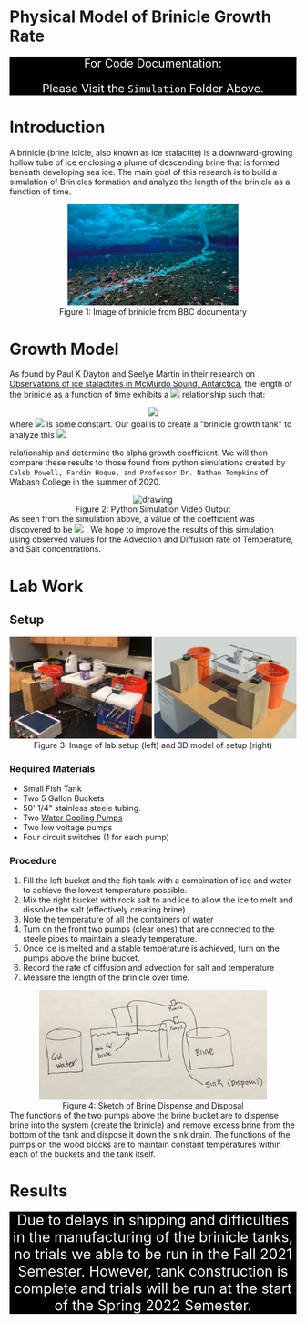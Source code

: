 # Physical Model of Brinicle Growth Rate
<div align ="center" style="font-size:20px;color:white;background-color:black;"> 
For Code Documentation:

Please Visit the `Simulation` Folder Above.
</div>

# Introduction
A brinicle (brine icicle, also known as ice stalactite) is a downward-growing hollow tube of ice enclosing a plume of descending brine that is formed beneath developing sea ice. The main goal of this research is to build a simulation of Brinicles formation and analyze the length of the brinicle as a function of time.
<div align="center">
    <img src="3D Models/brinicle.jpg" alt="drawing" width="300"/>
    <div> Figure 1: Image of brinicle from BBC documentary </div>
</div>

# Growth Model
As found by Paul K Dayton and Seelye Martin in their research on [Observations of ice stalactites in McMurdo Sound, Antarctica](https://agupubs.onlinelibrary.wiley.com/doi/abs/10.1029/JC076i006p01595), the length of the brinicle as a function of time exhibits a 
<img src="https://latex.codecogs.com/gif.latex?\dpi{70}&space;\bg_black&space;\fn_jvn&space;\sqrt{t}" 
/> relationship such that: 
<!--You must use &space instead of " " or it will break-->
<!-----------LATEX IN HTML----------->
<div align ="center"> 
    <img src="https://latex.codecogs.com/gif.latex?\dpi{150}&space;\bg_black&space;\fn_jvn&space;\boxed{L(t)=\alpha\sqrt{t}}"/>
</div>
<!--------------------------------------->
where <img src="https://latex.codecogs.com/gif.latex?\dpi{100}&space;\bg_black&space;\fn_jvn&space;\alpha" 
/> is some constant. Our goal is to create a "brinicle growth tank" to analyze this <img src="https://latex.codecogs.com/gif.latex?\dpi{70}&space;\bg_black&space;\fn_jvn&space;\sqrt{t}" 
/> 

relationship and determine the alpha growth coefficient. We will then compare these results to those found from python simulations created by `Caleb Powell, Fardin Hoque, and Professor Dr. Nathan Tompkins` of Wabash College in the summer of 2020.
<div align="center">
    <img src="3D Models/results.gif" alt="drawing" width="300"/>
    <div> Figure 2: Python Simulation Video Output </div>
</div>
As seen from the simulation above, a value of the coefficient was discovered to be 
<img src="https://latex.codecogs.com/gif.latex?\dpi{100}&space;\bg_black&space;\fn_jvn&space;\alpha\approx0.139" 
/>
. We hope to improve the results of this simulation using observed values for the Advection and Diffusion rate of Temperature, and Salt concentrations.


# Lab Work
## Setup
<div align="center">
    <img src="3D Models/Lab_Setup2.jpg" alt="drawing" width="250"/>
    <img src="3D Models/3D View 1.jpg" alt="drawing" width="250"/>
    <div> Figure 3: Image of lab setup (left) and 3D model of setup (right) </div>
</div>

### Required Materials
- Small Fish Tank
- Two 5 Gallon Buckets
- 50' 1/4" stainless steele tubing.
- Two [Water Cooling Pumps](https://www.amazon.com/Water-Cooling-Integrated-Support-System/dp/B07PB1WJ6Z/ref=sr_1_9?keywords=cpu+pump&qid=1639951705&sr=8-9)
- Two low voltage pumps
- Four circuit switches (1 for each pump)

### Procedure 
1. Fill the left bucket and the fish tank with a combination of ice and water to achieve the lowest temperature possible.
2. Mix the right bucket with rock salt to and ice to allow the ice to melt and dissolve the salt (effectively creating brine)
3. Note the temperature of all the containers of water
4. Turn on the front two pumps (clear ones) that are connected to the steele pipes to maintain a steady temperature.
5. Once ice is melted and a stable temperature is achieved, turn on the pumps above the brine bucket.
6. Record the rate of diffusion and advection for salt and temperature
7. Measure the length of the brinicle over time.
<div align="center">
    <img src="3D Models/sketch.jpg" alt="drawing" width="400"/>
    <div> Figure 4: Sketch of Brine Dispense and Disposal </div>
</div>
The functions of the two pumps above the brine bucket are to dispense brine into the system (create the brinicle) and remove excess brine from the bottom of the tank and dispose it down the sink drain.  The functions of the pumps on the wood blocks are to maintain constant temperatures within each of the buckets and the tank itself.

# Results
<div align ="center" style="font-size:25px;color:white;background-color:black;"> 
Due to delays in shipping and difficulties in the manufacturing of the brinicle tanks, no trials we able to be run in the Fall 2021 Semester. However, tank construction is complete and trials will be run at the start of the Spring 2022 Semester.
</div>

<!--
## Notes
switching between branches
```
git reset --hard origin/<branch_name>
```
-->